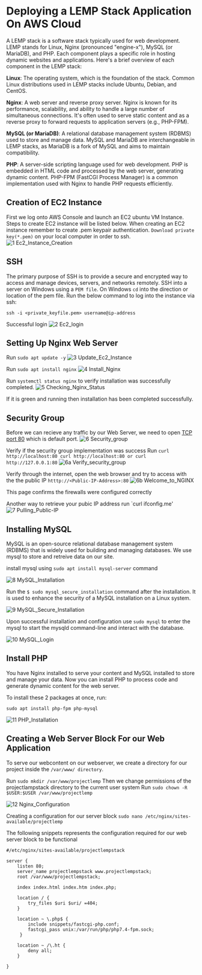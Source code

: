 # Deploying a LEMP Stack Application On AWS Cloud

A LEMP stack is a software stack typically used for web development. LEMP stands for Linux, Nginx (pronounced "engine-x"), MySQL (or MariaDB), and PHP. Each component plays a specific role in hosting dynamic websites and applications. Here's a brief overview of each component in the LEMP stack:

**Linux**: The operating system, which is the foundation of the stack. Common Linux distributions used in LEMP stacks include Ubuntu, Debian, and CentOS.

**Nginx**: A web server and reverse proxy server. Nginx is known for its performance, scalability, and ability to handle a large number of simultaneous connections. It's often used to serve static content and as a reverse proxy to forward requests to application servers (e.g., PHP-FPM).

**MySQL (or MariaDB)**: A relational database management system (RDBMS) used to store and manage data. MySQL and MariaDB are interchangeable in LEMP stacks, as MariaDB is a fork of MySQL and aims to maintain compatibility.

**PHP**: A server-side scripting language used for web development. PHP is embedded in HTML code and processed by the web server, generating dynamic content. PHP-FPM (FastCGI Process Manager) is a common implementation used with Nginx to handle PHP requests efficiently.

## Creation of EC2 Instance

First we log onto AWS Console and launch an EC2 ubuntu VM Instance. Steps to create EC2 instance will be listed below. When creating an EC2 instance remember to create .pem keypair authentication. `Download private key(*.pem)` on your local computer in order to ssh.
![1 Ec2_Instance_Creation](https://github.com/lucm9/My-Personal-Project-Documentation/assets/96879757/57b11502-9768-4fac-8037-d07457233508)

## SSH

The primary purpose of SSH is to provide a secure and encrypted way to access and manage devices, servers, and networks remotely. SSH into a server on Windows using a `PEM file`. On Windows `cd` into the direction or location of the pem file. 
Run the below command to log into the instance via ssh:

```
ssh -i <private_keyfile.pem> username@ip-address
```
Successful login
![2 Ec2_login](https://github.com/lucm9/My-Personal-Project-Documentation/assets/96879757/3ce0e118-454f-4f27-b6c9-6259d576a739)

## Setting Up Nginx Web Server

Run `sudo apt update -y`
![3 Update_Ec2_Instance](https://github.com/lucm9/My-Personal-Project-Documentation/assets/96879757/c23c536a-78a9-4d36-bdea-6eb002d3ad30)

Run `sudo apt install nginx` 
![4 Install_Nginx](https://github.com/lucm9/My-Personal-Project-Documentation/assets/96879757/d17c3d66-24bf-4eec-9994-3fedf5426ca5)

Run `systemctl status nginx` to verify installation was successfully completed. 
![5 Checking_Nginx_Status](https://github.com/lucm9/My-Personal-Project-Documentation/assets/96879757/279dac95-797b-49c9-91da-f5dc8fe2fcda)

If it is green and running then installation has been completed successfully. 

## Security Group 

Before we can recieve any traffic by our Web Server, we need to open [TCP port 80](https://www.techtarget.com/searchnetworking/definition/port-number) which is default port.
![6 Security_group](https://github.com/lucm9/My-Personal-Project-Documentation/assets/96879757/09ad9eb8-8960-4de2-8c92-33acc93c7de6)

Verify if the security group implementation was success 
Run `curl http://localhost:80 curl http://localhost:80
or
curl http://127.0.0.1:80`
![6a  Verify_security_group](https://github.com/lucm9/My-Personal-Project-Documentation/assets/96879757/c5c2c9ce-7dd5-4a3d-beac-4287908e0a40)

Verify through the internet, open the web browser and try to access with the the public IP
`htttp://<Public-IP-Address>:80`
![6b Welcome_to_NGINX](https://github.com/lucm9/My-Personal-Project-Documentation/assets/96879757/d963abcc-f6cf-4a91-8e47-10ea26e43fd9)

This page confirms the firewalls were configured correctly

Another way to retrieve your pubic IP address run `curl ifconfig.me'
![7 Pulling_Public-IP](https://github.com/lucm9/My-Personal-Project-Documentation/assets/96879757/701edd60-ae0d-4e3e-8b5d-9eeebea2a5fe)

## Installing MySQL
MySQL is an open-source relational database management system (RDBMS) that is widely used for building and managing databases. We use mysql to store and retreive data on our site. 

install mysql using `sudo apt install mysql-server` command

![8 MySQL_Installation](https://github.com/lucm9/My-Personal-Project-Documentation/assets/96879757/824014b8-bea7-4b05-bf48-6124e5334290)

Run the `$ sudo mysql_secure_installation` command after the installation. It is used to enhance the security of a MySQL installation on a Linux system.

![9 MySQL_Secure_Installation](https://github.com/lucm9/My-Personal-Project-Documentation/assets/96879757/a8adaadd-2c89-407a-b4c3-9381ffc397d0)

Upon successful installation and configuration use `sudo mysql` to enter the mysql to start the mysqld command-line and interact with the database.

![10 MySQL_Login](https://github.com/lucm9/My-Personal-Project-Documentation/assets/96879757/b64e559d-3b27-4d05-ae22-dfde71904edb)

## Install PHP

You have Nginx installed to serve your content and MySQL installed to store and manage your data. Now you can install PHP to process code and generate dynamic content for the web server.

To install these 2 packages at once, run:
```
sudo apt install php-fpm php-mysql
```

![11 PHP_Installation](https://github.com/lucm9/My-Personal-Project-Documentation/assets/96879757/2c4feb98-75f5-4986-b976-3a656ab43318)

## Creating a Web Server Block For our Web Application
To serve our webcontent on our webserver, we create a directory for our project inside the `/var/www/ directory`.

Run `sudo mkdir /var/www/projectlemp` Then we change permissions of the projectlampstack directory to the current user system Run `sudo chown -R $USER:$USER /var/www/projectlemp`

![12 Nginx_Configuration](https://github.com/lucm9/My-Personal-Project-Documentation/assets/96879757/b4c7b8fe-9a93-4189-8039-b84d7a91a94e)

Creating a configuration for our server block
`sudo nano /etc/nginx/sites-available/projectlemp`

The following snippets represents the configuration required for our web server block to be functional
```
#/etc/nginx/sites-available/projectlempstack

server {
    listen 80;
    server_name projectlempstack www.projectlempstack;
    root /var/www/projectlempstack;

    index index.html index.htm index.php;

    location / {
        try_files $uri $uri/ =404;
    }

    location ~ \.php$ {
        include snippets/fastcgi-php.conf;
        fastcgi_pass unix:/var/run/php/php7.4-fpm.sock;
     }

    location ~ /\.ht {
        deny all;
    }

}
```










 





